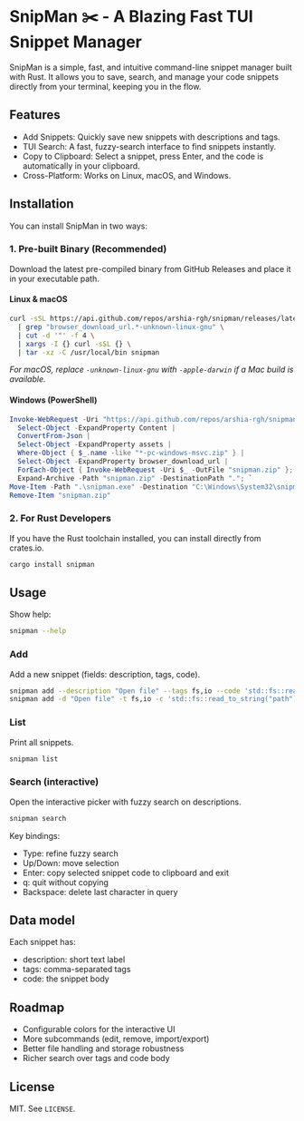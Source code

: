 # SnipMan ✂️ - A Blazing Fast TUI Snippet Manager

SnipMan is a simple, fast, and intuitive command-line snippet manager built with Rust. It allows you to save, search, and manage your code snippets directly from your terminal, keeping you in the flow.

## Features

- Add Snippets: Quickly save new snippets with descriptions and tags.
- TUI Search: A fast, fuzzy-search interface to find snippets instantly.
- Copy to Clipboard: Select a snippet, press Enter, and the code is automatically in your clipboard.
- Cross-Platform: Works on Linux, macOS, and Windows.

## Installation

You can install SnipMan in two ways:

### 1. Pre-built Binary (Recommended)

Download the latest pre-compiled binary from GitHub Releases and place it in your executable path.

#### Linux & macOS

```bash
curl -sSL https://api.github.com/repos/arshia-rgh/snipman/releases/latest \
  | grep "browser_download_url.*-unknown-linux-gnu" \
  | cut -d '"' -f 4 \
  | xargs -I {} curl -sSL {} \
  | tar -xz -C /usr/local/bin snipman
```

*For macOS, replace `-unknown-linux-gnu` with `-apple-darwin` if a Mac build is available.*

#### Windows (PowerShell)

```powershell
Invoke-WebRequest -Uri "https://api.github.com/repos/arshia-rgh/snipman/releases/latest" |
  Select-Object -ExpandProperty Content |
  ConvertFrom-Json |
  Select-Object -ExpandProperty assets |
  Where-Object { $_.name -like "*-pc-windows-msvc.zip" } |
  Select-Object -ExpandProperty browser_download_url |
  ForEach-Object { Invoke-WebRequest -Uri $_ -OutFile "snipman.zip" }; `
  Expand-Archive -Path "snipman.zip" -DestinationPath "."; `
Move-Item -Path ".\snipman.exe" -Destination "C:\Windows\System32\snipman.exe"; `
Remove-Item "snipman.zip"
```

### 2. For Rust Developers

If you have the Rust toolchain installed, you can install directly from crates.io.

```bash
cargo install snipman
```

## Usage

Show help:

```bash
snipman --help
```

### Add

Add a new snippet (fields: description, tags, code).

```bash
snipman add --description "Open file" --tags fs,io --code 'std::fs::read_to_string("path")?;'
snipman add -d "Open file" -t fs,io -c 'std::fs::read_to_string("path")?;'
```

### List

Print all snippets.

```bash
snipman list
```

### Search (interactive)

Open the interactive picker with fuzzy search on descriptions.

```bash
snipman search
```

Key bindings:

- Type: refine fuzzy search
- Up/Down: move selection
- Enter: copy selected snippet code to clipboard and exit
- q: quit without copying
- Backspace: delete last character in query

## Data model

Each snippet has:

- description: short text label
- tags: comma-separated tags
- code: the snippet body

## Roadmap

- Configurable colors for the interactive UI
- More subcommands (edit, remove, import/export)
- Better file handling and storage robustness
- Richer search over tags and code body

## License

MIT. See `LICENSE`.
